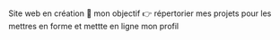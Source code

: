 Site web en création 🚧
mon objectif 👉 répertorier mes projets pour les mettres en forme et mettte en ligne mon profil 
